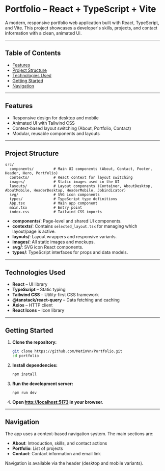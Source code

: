 # Portfolio – React + TypeScript + Vite

A modern, responsive portfolio web application built with React, TypeScript, and Vite. This project showcases a developer's skills, projects, and contact information with a clean, animated UI.

---

## Table of Contents

- [Features](#features)
- [Project Structure](#project-structure)
- [Technologies Used](#technologies-used)
- [Getting Started](#getting-started)
- [Navigation](#navigation)

---

## Features

- Responsive design for desktop and mobile
- Animated UI with Tailwind CSS
- Context-based layout switching (About, Portfolio, Contact)
- Modular, reusable components and layouts

---

## Project Structure

```
src/
  components/         # Main UI components (About, Contact, Footer, Header, Hero, Portfolio)
  contexts/           # React context for layout switching
  images/             # Static images used in the UI
  layouts/            # Layout components (Container, AboutDesktop, AboutMobile, HeaderDesktop, HeaderMobile, Jobindicator)
  svg/                # SVG icon components
  types/              # TypeScript type definitions
  App.tsx             # Main app component
  main.tsx            # Entry point
  index.css           # Tailwind CSS imports
```

- **components/**: Page-level and shared UI components.
- **contexts/**: Contains `selected_layout.tsx` for managing which layout/page is active.
- **layouts/**: Layout wrappers and responsive variants.
- **images/**: All static images and mockups.
- **svg/**: SVG icon React components.
- **types/**: TypeScript interfaces for props and data models.

---

## Technologies Used

- **React** – UI library
- **TypeScript** – Static typing
- **Tailwind CSS** – Utility-first CSS framework
- **@tanstack/react-query** – Data fetching and caching
- **Axios** – HTTP client
- **React Icons** – Icon library

---

## Getting Started

1. **Clone the repository:**

   ```sh
   git clone https://github.com/MetinVn/Portfolio.git
   cd portfolio
   ```

2. **Install dependencies:**

   ```sh
   npm install
   ```

3. **Run the development server:**

   ```sh
   npm run dev
   ```

4. **Open [http://localhost:5173](http://localhost:5173) in your browser.**

---

## Navigation

The app uses a context-based navigation system. The main sections are:

- **About**: Introduction, skills, and contact actions
- **Portfolio**: List of projects
- **Contact**: Contact information and email link

Navigation is available via the header (desktop and mobile variants).
